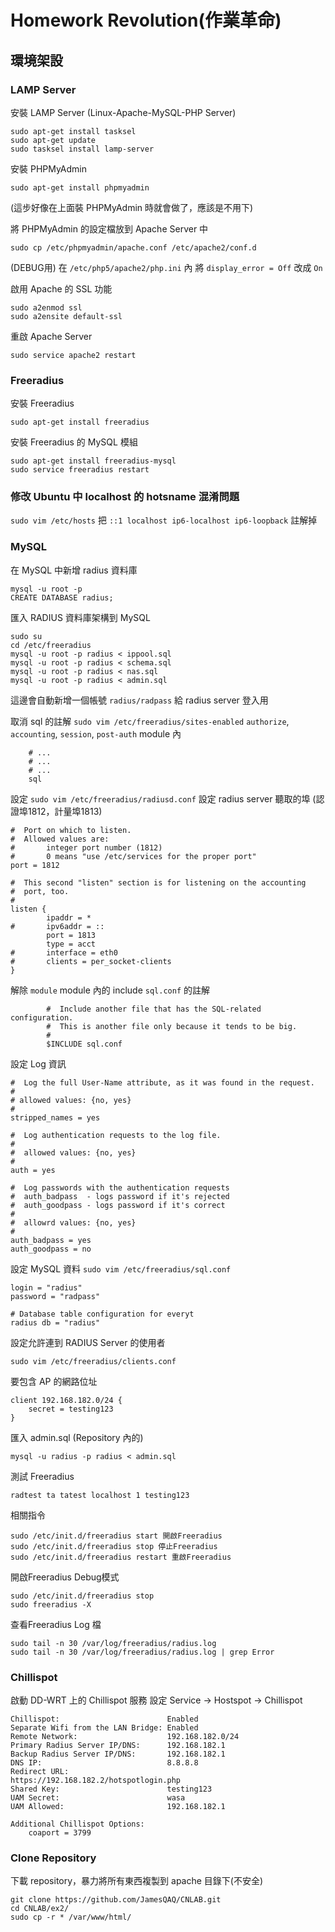 # Homework Revolution(作業革命)

## 環境架設

### LAMP Server

安裝 LAMP Server (Linux-Apache-MySQL-PHP Server)
```
sudo apt-get install tasksel
sudo apt-get update
sudo tasksel install lamp-server
```

安裝 PHPMyAdmin
```
sudo apt-get install phpmyadmin
```

(這步好像在上面裝 PHPMyAdmin 時就會做了，應該是不用下)

將 PHPMyAdmin 的設定檔放到 Apache Server 中
```
sudo cp /etc/phpmyadmin/apache.conf /etc/apache2/conf.d
```

(DEBUG用)
在 `/etc/php5/apache2/php.ini` 內
將 `display_error = Off` 改成 `On`

啟用 Apache 的 SSL 功能
```
sudo a2enmod ssl
sudo a2ensite default-ssl
```

重啟 Apache Server
```
sudo service apache2 restart
```

### Freeradius

安裝 Freeradius
```
sudo apt-get install freeradius
```

安裝 Freeradius 的 MySQL 模組
```
sudo apt-get install freeradius-mysql
sudo service freeradius restart
```

### 修改 Ubuntu 中 localhost 的 hotsname 混淆問題
`sudo vim /etc/hosts` 把 `::1 localhost ip6-localhost ip6-loopback` 註解掉

### MySQL

在 MySQL 中新增 radius 資料庫
```
mysql -u root -p
CREATE DATABASE radius;
```


匯入 RADIUS 資料庫架構到 MySQL
```
sudo su
cd /etc/freeradius
mysql -u root -p radius < ippool.sql
mysql -u root -p radius < schema.sql
mysql -u root -p radius < nas.sql
mysql -u root -p radius < admin.sql
```
這邊會自動新增一個帳號 `radius/radpass` 給 radius server 登入用

取消 sql 的註解
`sudo vim /etc/freeradius/sites-enabled`
`authorize`, `accounting`, `session`, `post-auth` module 內

```
	# ...
	# ...
	# ...
	sql
```

設定
`sudo vim /etc/freeradius/radiusd.conf`
設定 radius server 聽取的埠 (認證埠1812，計量埠1813)
```
#  Port on which to listen.
#  Allowed values are:
#       integer port number (1812)
#       0 means "use /etc/services for the proper port"
port = 1812
```
```
#  This second "listen" section is for listening on the accounting
#  port, too.
#
listen {
        ipaddr = *
#       ipv6addr = ::
        port = 1813
	    type = acct
#       interface = eth0
#       clients = per_socket-clients
}
```

解除 `module` module 內的 include `sql.conf` 的註解
```
        #  Include another file that has the SQL-related configuration.
        #  This is another file only because it tends to be big.
        #
        $INCLUDE sql.conf
```

設定 Log 資訊
```
#  Log the full User-Name attribute, as it was found in the request.
#
# allowed values: {no, yes}
#
stripped_names = yes

#  Log authentication requests to the log file.
#
#  allowed values: {no, yes}
#
auth = yes

#  Log passwords with the authentication requests
#  auth_badpass  - logs password if it's rejected
#  auth_goodpass - logs password if it's correct
#
#  allowrd values: {no, yes}
#
auth_badpass = yes
auth_goodpass = no
```

設定 MySQL 資料
`sudo vim /etc/freeradius/sql.conf`

```
login = "radius"
password = "radpass"

# Database table configuration for everyt
radius db = "radius"
```

設定允許連到 RADIUS Server 的使用者

`sudo vim /etc/freeradius/clients.conf`

要包含 AP 的網路位址
```
client 192.168.182.0/24 {
	secret = testing123
}
```

匯入 admin.sql (Repository 內的)
```
mysql -u radius -p radius < admin.sql
```

測試 Freeradius
```
radtest ta tatest localhost 1 testing123
```

相關指令
```
sudo /etc/init.d/freeradius start 開啟Freeradius
sudo /etc/init.d/freeradius stop 停止Freeradius
sudo /etc/init.d/freeradius restart 重啟Freeradius
```

開啟Freeradius Debug模式
```
sudo /etc/init.d/freeradius stop
sudo freeradius -X
```

查看Freeradius Log 檔
```
sudo tail -n 30 /var/log/freeradius/radius.log
sudo tail -n 30 /var/log/freeradius/radius.log | grep Error
```

### Chillispot

啟動 DD-WRT 上的 Chillispot 服務
設定
Service -> Hostspot -> Chillispot

```
Chillispot:                        Enabled
Separate Wifi from the LAN Bridge: Enabled
Remote Network:                    192.168.182.0/24
Primary Radius Server IP/DNS:      192.168.182.1
Backup Radius Server IP/DNS:       192.168.182.1
DNS IP:                            8.8.8.8
Redirect URL:                      https://192.168.182.2/hotspotlogin.php
Shared Key:                        testing123
UAM Secret:                        wasa
UAM Allowed:                       192.168.182.1

Additional Chillispot Options:
    coaport = 3799
```

### Clone Repository

下載 repository，暴力將所有東西複製到 apache 目錄下(不安全)
```
git clone https://github.com/JamesQAQ/CNLAB.git
cd CNLAB/ex2/
sudo cp -r * /var/www/html/
```
